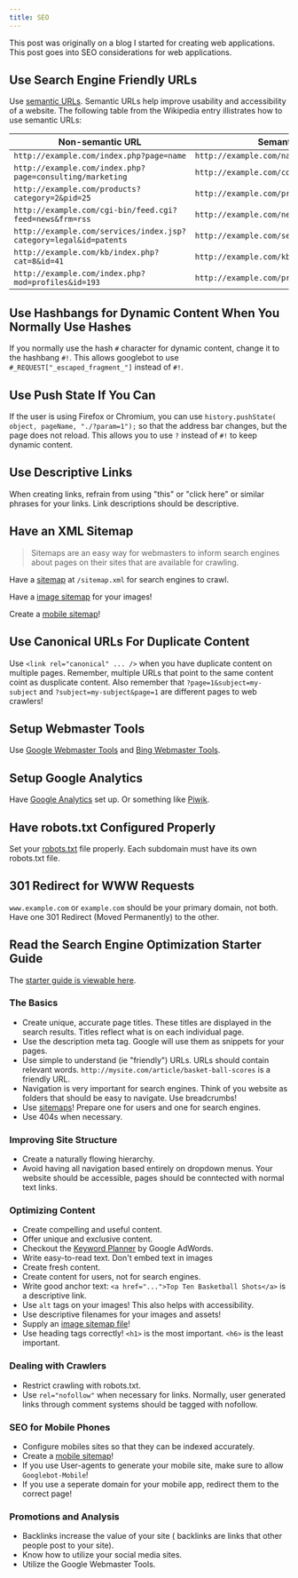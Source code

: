 ```yaml
---
title: SEO
---
```


This post was originally on a blog I started for creating web applications. This post goes into SEO considerations for web applications.

## Use Search Engine Friendly URLs

Use [semantic URLs](http://en.wikipedia.org/wiki/Semantic_URL).  Semantic URLs help improve usability and accessibility of a website.  The following table from the Wikipedia entry illistrates how to use semantic URLs:

| Non-semantic URL                                                | Semantic URL                              |
|-----------------------------------------------------------------|-------------------------------------------|
| `http://example.com/index.php?page=name`                          | `http://example.com/name`                   |
| `http://example.com/index.php?page=consulting/marketing`          | `http://example.com/consulting/marketing`   |
| `http://example.com/products?category=2&pid=25`                   | `http://example.com/products/2/25`          |
| `http://example.com/cgi-bin/feed.cgi?feed=news&frm=rss`           | `http://example.com/news.rss`               |
| `http://example.com/services/index.jsp?category=legal&id=patents` | `http://example.com/services/legal/patents` |
| `http://example.com/kb/index.php?cat=8&id=41`                     | `http://example.com/kb/8/41`                |
| `http://example.com/index.php?mod=profiles&id=193`                | `http://example.com/profiles/193`           |

## Use Hashbangs for Dynamic Content When You Normally Use Hashes

If you normally use the hash `#` character for dynamic content, change it to the hashbang `#!`.  This allows googlebot to use `#_REQUEST["_escaped_fragment_"]` instead of `#!`.

## Use Push State If You Can

If the user is using Firefox or Chromium, you can use `history.pushState( object, pageName, "./?param=1");` so that the address bar changes, but the page does not reload.  This allows you to use `?` instead of `#!` to keep dynamic content.

## Use Descriptive Links

When creating links, refrain from using "this" or "click here" or similar phrases for your links.  Link descriptions should be descriptive.

## Have an XML Sitemap

> Sitemaps are an easy way for webmasters to inform search engines about pages on their sites that are available for crawling.

Have a [sitemap](http://www.sitemaps.org/) at `/sitemap.xml` for search engines to crawl.

Have a [image sitemap](https://support.google.com/webmasters/answer/178636) for your images!

Create a [mobile sitemap](https://support.google.com/webmasters/topic/2370586?rd=1)!

## Use Canonical URLs For Duplicate Content

Use `<link rel="canonical" ... />` when you have duplicate content on multiple pages. Remember, multiple URLs that point to the same content coint as dusplicate content. Also remember that `?page=1&subject=my-subject` and `?subject=my-subject&page=1` are different pages to web crawlers!

## Setup Webmaster Tools

Use [Google Webmaster Tools](http://www.google.com/webmasters/) and [Bing Webmaster Tools](http://www.bing.com/toolbox/webmaster).

## Setup Google Analytics

Have [Google Analytics](http://www.google.com/analytics/) set up.  Or something like [Piwik](http://piwik.org/).

## Have robots.txt Configured Properly

Set your [robots.txt](http://en.wikipedia.org/wiki/Robots_exclusion_standard) file properly.  Each subdomain must have its own robots.txt file.

## 301 Redirect for WWW Requests

`www.example.com` or `example.com` should be your primary domain, not both. Have one 301 Redirect (Moved Permanently) to the other.

## Read the Search Engine Optimization Starter Guide

The [starter guide is viewable here](http://static.googleusercontent.com/external_content/untrusted_dlcp/www.google.com/en/us/webmasters/docs/search-engine-optimization-starter-guide.pdf).

### The Basics

- Create unique, accurate page titles. These titles are displayed in the search results. Titles reflect what is on each individual page.
- Use the description meta tag. Google will use them as snippets for your pages.
- Use simple to understand (ie "friendly") URLs.  URLs should contain relevant words. `http://mysite.com/article/basket-ball-scores` is a friendly URL.
- Navigation is very important for search engines.  Think of you website as folders that should be easy to navigate.  Use breadcrumbs!
- Use [sitemaps](#have-an-xml-sitemap)!  Prepare one for users and one for search engines.
- Use 404s when necessary.

### Improving Site Structure

- Create a naturally flowing hierarchy.
- Avoid having all navigation based entirely on dropdown menus.  Your website should be accessible, pages should be conntected with normal text links.

### Optimizing Content

- Create compelling and useful content.
- Offer unique and exclusive content.
- Checkout the [Keyword Planner](https://adwords.google.com/KeywordPlanner) by Google AdWords.
- Write easy-to-read text.  Don't embed text in images
- Create fresh content.
- Create content for users, not for search engines.
- Write good anchor text: `<a href="...">Top Ten Basketball Shots</a>` is a descriptive link.
- Use `alt` tags on your images! This also helps with accessibility.
- Use descriptive filenames for your images and assets!
- Supply an [image sitemap file](https://support.google.com/webmasters/answer/178636)!
- Use heading tags correctly!  `<h1>` is the most important. `<h6>` is the least important.

### Dealing with Crawlers

- Restrict crawling with robots.txt.
- Use `rel="nofollow"` when necessary for links. Normally, user generated links through comment systems should be tagged with nofollow.

### SEO for Mobile Phones

- Configure mobiles sites so that they can be indexed accurately.
- Create a [mobile sitemap](https://support.google.com/webmasters/topic/2370586?rd=1)!
- If you use User-agents to generate your mobile site, make sure to allow `Googlebot-Mobile`!
- If you use a seperate domain for your mobile app, redirect them to the correct page!

### Promotions and Analysis

- Backlinks increase the value of your site ( backlinks are links that other people post to your site).
- Know how to utilize your social media sites.
- Utilize the Google Webmaster Tools.
